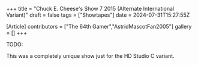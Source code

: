 +++
title = "Chuck E. Cheese's Show 7 2015 (Alternate International Variant)"
draft = false
tags = ["Showtapes"]
date = 2024-07-31T15:27:55Z

[Article]
contributors = ["The 64th Gamer","AstridMascotFan2005"]
gallery = []
+++


TODO:

This was a completely unique show just for the HD Studio C variant.